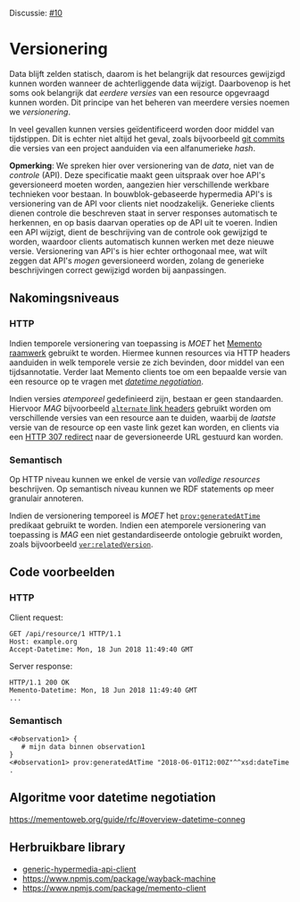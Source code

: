 Discussie: [#10](https://github.com/pietercolpaert/generieke-hypermedia-api/issues/10)

# Versionering

Data blijft zelden statisch,
daarom is het belangrijk dat resources gewijzigd kunnen worden
wanneer de achterliggende data wijzigt.
Daarbovenop is het soms ook belangrijk dat _eerdere versies_
van een resource opgevraagd kunnen worden.
Dit principe van het beheren van meerdere versies noemen we _versionering_.

In veel gevallen kunnen versies geïdentificeerd worden door middel van tijdstippen.
Dit is echter niet altijd het geval, zoals bijvoorbeeld [git commits](https://git-scm.com/docs/git-commit)
die versies van een project aanduiden via een alfanumerieke _hash_.

**Opmerking**: We spreken hier over versionering van de _data_, niet van de _controle_ (API).
Deze specificatie maakt geen uitspraak over hoe API's geversioneerd moeten worden,
aangezien hier verschillende werkbare technieken voor bestaan.
In bouwblok-gebaseerde hypermedia API's is versionering van de API voor clients niet noodzakelijk.
Generieke clients dienen controle die beschreven staat in server responses automatisch te herkennen,
en op basis daarvan operaties op de API uit te voeren.
Indien een API wijzigt, dient de beschrijving van de controle ook gewijzigd te worden,
waardoor clients automatisch kunnen werken met deze nieuwe versie.
Versionering van API's is hier echter orthogonaal mee,
wat wilt zeggen dat API's _mogen_ geversioneerd worden,
zolang de generieke beschrijvingen correct gewijzigd worden bij aanpassingen.

## Nakomingsniveaus

### HTTP

Indien temporele versionering van toepassing is
_MOET_ het [Memento raamwerk](https://tools.ietf.org/html/rfc7089) gebruikt te worden.
Hiermee kunnen resources via HTTP headers aanduiden in welk temporele versie ze zich bevinden,
door middel van een tijdsannotatie.
Verder laat Memento clients toe om een bepaalde versie van een resource op te vragen
met [_datetime negotiation_](https://mementoweb.org/guide/rfc/#overview-datetime-conneg).

Indien versies _atemporeel_ gedefinieerd zijn, bestaan er geen standaarden.
Hiervoor _MAG_ bijvoorbeeld [`alternate` link headers](https://www.w3.org/Protocols/9707-link-header.html)
gebruikt worden om verschillende versies van een resource aan te duiden,
waarbij de _laatste_ versie van de resource op een vaste link gezet kan worden,
en clients via een [HTTP 307 redirect](https://developer.mozilla.org/en-US/docs/Web/HTTP/Status/307)
naar de geversioneerde URL gestuurd kan worden.

### Semantisch

Op HTTP niveau kunnen we enkel de versie van _volledige resources_ beschrijven.
Op semantisch niveau kunnen we RDF statements op meer granulair annoteren.

Indien de versionering temporeel is _MOET_ het [`prov:generatedAtTime`](https://www.w3.org/TR/prov-o/#generatedAtTime)
predikaat gebruikt te worden.
Indien een atemporele versionering van toepassing is _MAG_ een niet gestandardiseerde ontologie gebruikt worden,
zoals bijvoorbeeld [`ver:relatedVersion`](http://semweb.datasciencelab.be/ns/version/#relatedVersion).

## Code voorbeelden

### HTTP

Client request:
```
GET /api/resource/1 HTTP/1.1
Host: example.org
Accept-Datetime: Mon, 18 Jun 2018 11:49:40 GMT
```

Server response:
```
HTTP/1.1 200 OK 
Memento-Datetime: Mon, 18 Jun 2018 11:49:40 GMT
...
```

### Semantisch

```
<#observation1> {
   # mijn data binnen observation1
}
<#observation1> prov:generatedAtTime "2018-06-01T12:00Z"^^xsd:dateTime .
```

## Algoritme voor datetime negotiation

https://mementoweb.org/guide/rfc/#overview-datetime-conneg

## Herbruikbare library

* [generic-hypermedia-api-client](https://github.com/Informatievlaanderen/generic-hypermedia-api-client)
* https://www.npmjs.com/package/wayback-machine
* https://www.npmjs.com/package/memento-client
